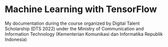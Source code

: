 # Machine Learning with TensorFlow

My documentation during the course organized by Digital Talent Scholarship (DTS 2022) under the Ministry of Communication and Information Technology (Kementerian Komunikasi dan Informatika Republik Indonesia)
